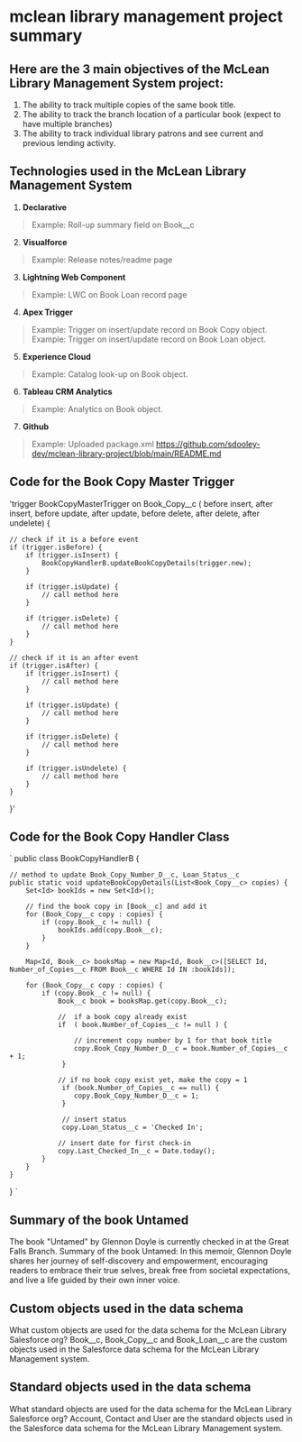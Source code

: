 # mclean library management project summary


## Here are the 3 main objectives of the McLean Library Management System project:
1. The ability to track multiple copies of the same book title.
2. The ability to track the branch location of a particular book (expect to have multiple branches)
3. The ability to track individual library patrons and see current and previous lending activity.

## Technologies used in the McLean Library Management System
1. **Declarative**
> Example: Roll-up summary field on Book__c

2. **Visualforce**
> Example: Release notes/readme page

3. **Lightning Web Component**
> Example: LWC on Book Loan record page

4. **Apex Trigger**
> Example: Trigger on insert/update record on Book Copy object.
> Example: Trigger on insert/update record on Book Loan object.

5. **Experience Cloud**
> Example: Catalog look-up on Book object.

6. **Tableau CRM Analytics**
> Example: Analytics on Book object.

7. **Github**
> Example: Uploaded package.xml
> https://github.com/sdooley-dev/mclean-library-project/blob/main/README.md

## Code for the Book Copy Master Trigger
'trigger BookCopyMasterTrigger on Book_Copy__c (
    before insert, after insert,
    before update, after update,
    before delete, after delete, after undelete) {

    // check if it is a before event
    if (trigger.isBefore) {
        if (trigger.isInsert) {            
            BookCopyHandlerB.updateBookCopyDetails(trigger.new);   
        }

        if (trigger.isUpdate) {
            // call method here
        }

        if (trigger.isDelete) {
            // call method here
        }
    }

    // check if it is an after event
    if (trigger.isAfter) {
        if (trigger.isInsert) {
            // call method here
        }

        if (trigger.isUpdate) {
            // call method here
        }

        if (trigger.isDelete) {
            // call method here
        }

        if (trigger.isUndelete) {
            // call method here
        }
    }
}'

## Code for the Book Copy Handler Class
`
public class BookCopyHandlerB {

    // method to update Book_Copy_Number_D__c, Loan_Status__c
    public static void updateBookCopyDetails(List<Book_Copy__c> copies) {
        Set<Id> bookIds = new Set<Id>();

        // find the book copy in [Book__c] and add it
        for (Book_Copy__c copy : copies) {
            if (copy.Book__c != null) {
                bookIds.add(copy.Book__c);
            }
        }

        Map<Id, Book__c> booksMap = new Map<Id, Book__c>([SELECT Id, Number_of_Copies__c FROM Book__c WHERE Id IN :bookIds]);

        for (Book_Copy__c copy : copies) {
            if (copy.Book__c != null) {
                Book__c book = booksMap.get(copy.Book__c);

                //  if a book copy already exist
                if  ( book.Number_of_Copies__c != null ) {

                    // increment copy number by 1 for that book title
                    copy.Book_Copy_Number_D__c = book.Number_of_Copies__c + 1;
                 }

                // if no book copy exist yet, make the copy = 1
                 if (book.Number_of_Copies__c == null) {
                    copy.Book_Copy_Number_D__c = 1;
                 }

                 // insert status
                 copy.Loan_Status__c = 'Checked In'; 

                // insert date for first check-in
                copy.Last_Checked_In__c = Date.today(); 
            }
        }
    }
}
`


## Summary of the book Untamed
The book "Untamed" by Glennon Doyle is currently checked in at the Great Falls Branch.
Summary of the book Untamed: In this memoir, Glennon Doyle shares her journey of self-discovery and empowerment, encouraging readers to embrace their true selves, break free from societal expectations, and live a life guided by their own inner voice.

## Custom objects used in the data schema
What custom objects are used for the data schema for the McLean Library Salesforce org?
Book__c, Book_Copy__c and Book_Loan__c are the custom objects used in the Salesforce data schema for the McLean Library Management system.

## Standard objects used in the data schema
What standard objects are used for the data schema for the McLean Library Salesforce org?
Account, Contact and User are the standard objects used in the Salesforce data schema for the McLean Library Management system.
